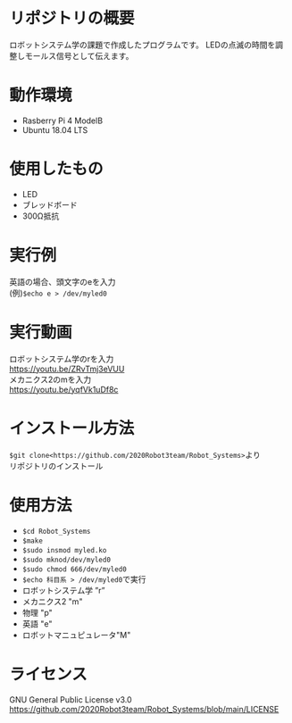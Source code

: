 # リポジトリの概要
ロボットシステム学の課題で作成したプログラムです。
LEDの点滅の時間を調整しモールス信号として伝えます。
# 動作環境
- Rasberry Pi 4 ModelB
- Ubuntu 18.04 LTS
# 使用したもの
- LED
- ブレッドボード
- 300Ω抵抗
# 実行例
英語の場合、頭文字のeを入力　<br>
(例)`$echo e > /dev/myled0`
# 実行動画
ロボットシステム学のrを入力　<br>
<https://youtu.be/ZRvTmj3eVUU><br>
メカニクス2のmを入力　<br>
<https://youtu.be/yqfVk1uDf8c>
# インストール方法
`$git clone<https://github.com/2020Robot3team/Robot_Systems>`より <br>
リポジトリのインストール
# 使用方法
- `$cd Robot_Systems` <br>
- `$make` <br>
- `$sudo insmod myled.ko` <br>
- `$sudo mknod/dev/myled0` <br>
- `$sudo chmod 666/dev/myled0` <br>
- `$echo 科目系 > /dev/myled0`で実行 <br>
- ロボットシステム学 ”r”
- メカニクス2 "m"
- 物理  "p"
- 英語 "e"
- ロボットマニュピュレータ"M"
# ライセンス
GNU General Public License v3.0
<https://github.com/2020Robot3team/Robot_Systems/blob/main/LICENSE>
